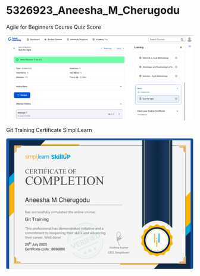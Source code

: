 # 5326923\_Aneesha\_M\_Cherugodu

Agile for Beginners Course Quiz Score 


<img src="SDLC/Agile for Beginners Quiz Score.png" alt="Agile for Beginners Course Quiz Score"/>


Git Training Certificate SimpliLearn


<img src="Git/Git Training Certificate SimpliLearn.png" alt="Git Training Certificate SimpliLearn"/>

